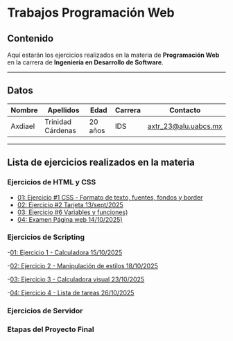 # Trabajos Programación Web

## Contenido
Aquí estarán los ejercicios realizados en la materia de **Programación Web** en la carrera de **Ingeniería en Desarrollo de Software**.

---

## Datos
| Nombre | Apellidos | Edad | Carrera | Contacto |
|---------|------------|------|----------|-----------|
| Axdiael | Trinidad Cárdenas | 20 años | IDS | axtr_23@alu.uabcs.mx |

---

## Lista de ejercicios realizados en la materia

### Ejercicios de HTML y CSS
- [01: Ejercicio #1 CSS - Formato de texto, fuentes, fondos y border](/ejercicio_01/index.html)
- [02: Ejercicio #2 Tarjeta 13/sept/2025](/ejercicio_tarjeta/index.html)
- [03: Ejercicio #6 Variables y funciones)](/Pagina_Web/index.html)
- [04: Examen Página web 14/10/2025)](/Pagina_Web/index.html)

### Ejercicios de Scripting
-[01: Ejercicio 1 - Calculadora 15/10/2025](/JavaScript/index.html)

-[02: Ejercicio 2 - Manipulación de estilos 18/10/2025](/Manipulacion_Estilos/index.html)

-[03: Ejercicio 3 - Calculadora visual 23/10/2025](/Calculadora/index.html)

-[04: Ejercicio 4 - Lista de tareas 26/10/2025](/Lista_Tareas/index.html)

### Ejercicios de Servidor

### Etapas del Proyecto Final


